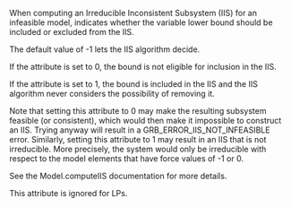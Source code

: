 When computing an Irreducible Inconsistent Subsystem (IIS) for an infeasible model, indicates whether the variable lower
bound should be included or excluded from the IIS.

The default value of -1 lets the IIS algorithm decide.

If the attribute is set to 0, the bound is not eligible for inclusion in the IIS.

If the attribute is set to 1, the bound is included in the IIS and the IIS algorithm never considers the possibility of
removing it.

Note that setting this attribute to 0 may make the resulting subsystem feasible (or consistent), which would then make
it impossible to construct an IIS. Trying anyway will result in a GRB_ERROR_IIS_NOT_INFEASIBLE error. Similarly, setting
this attribute to 1 may result in an IIS that is not irreducible. More precisely, the system would only be irreducible
with respect to the model elements that have force values of -1 or 0.

See the Model.computeIIS documentation for more details.

This attribute is ignored for LPs.